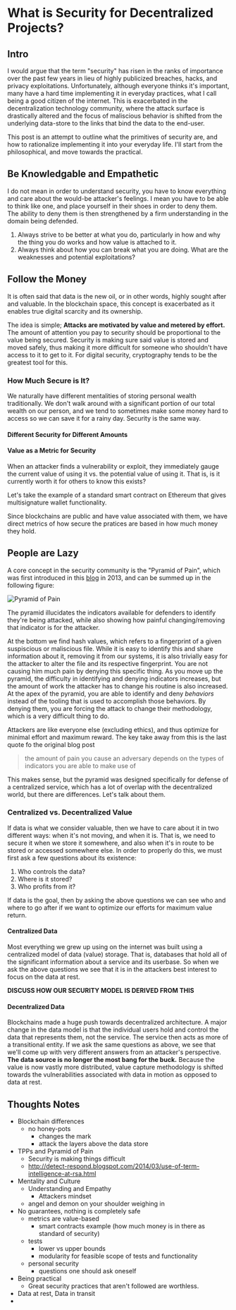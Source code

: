 # What is Security for Decentralized Projects?

## Intro
I would argue that the term "security" has risen in the ranks of importance over the past few years in lieu of highly publicized breaches, hacks, and privacy exploitations.  Unfortunately, although everyone thinks it's important, many have a hard time implementing it in everyday practices, what I call being a good citizen of the internet.  This is exacerbated in the decentralization technology community, where the attack surface is drastically altered and the focus of maliscious behavior is shifted from the underlying data-store to the links that bind the data to the end-user.  

This post is an attempt to outline what the primitives of security are, and how to rationalize implementing it into your everyday life.  I'll start from the philosophical, and move towards the practical.

## Be Knowledgable and Empathetic 
I do not mean in order to understand security, you have to know everything and care about the would-be attacker's feelings.  I mean you have to be able to think like one, and place yourself in their shoes in order to deny them.  The ability to deny them is then strengthened by a firm understanding in the domain being defended.  

1. Always strive to be better at what you do, particularly in how and why the thing you do works and how value is attached to it.
2. Always think about how you can break what you are doing.  What are the weaknesses and potential exploitations?

## Follow the Money
It is often said that data is the new oil, or in other words, highly sought after and valuable.  In the blockchain space, this concept is exacerbated as it enables true digital scarcity and its ownership.  

The idea is simple; **Attacks are motivated by value and metered by effort.**  The amount of attention you pay to security should be proportional to the value being secured.  Security is making sure said value is stored and moved safely, thus making it more difficult for someone who shouldn't have access to it to get to it.  For digital security, cryptography tends to be the greatest tool for this. 

### How Much Secure is It?
We naturally have different mentalities of storing personal wealth traditionally.  We don't walk around with a significant portion of our total wealth on our person, and we tend to sometimes make some money hard to access so we can save it for a rainy day.  Security is the same way.

#### Different Security for Different Amounts

#### Value as a Metric for Security
When an attacker finds a vulnerability or exploit, they immediately gauge the current value of using it vs. the potential value of using it.  That is, is it currently worth it for others to know this exists?

Let's take the example of a standard smart contract on Ethereum that gives multisignature wallet functionality.

Since blockchains are public and have value associated with them, we have direct metrics of how secure the pratices are based in how much money they hold.  

## People are Lazy
A core concept in the security community is the "Pyramid of Pain", which was first introduced in this [blog](http://detect-respond.blogspot.com/2013/03/the-pyramid-of-pain.html) in 2013, and can be summed up in the following figure: 

![Pyramid of Pain](http://2.bp.blogspot.com/-EDLbyYipz_E/UtnWN7fdGcI/AAAAAAAANns/4rBXaHarJ6o/s1600/Pyramid+of+Pain+v2.png "title")

The pyramid illucidates the indicators available for defenders to identify they're being attacked, while also showing how painful changing/removing that indicator is for the attacker.  

At the bottom we find hash values, which refers to a fingerprint of a given suspiscious or maliscious file.  While it is easy to identify this and share information about it, removing it from our systems, it is also trivially easy for the attacker to alter the file and its respective fingerprint.  You are not causing him much pain by denying this specific thing.  As you move up the pyramid, the difficulty in identifying and denying indicators increases, but the amount of work the attacker has to change his routine is also increased.  At the apex of the pyramid, you are able to identify and deny _behaviors_ instead of the tooling that is used to accomplish those behaviors.  By denying them, you are forcing the attack to change their methodology, which is a very difficult thing to do. 

Attackers are like everyone else (excluding ethics), and thus optimize for minimal effort and maximum reward.  The key take away from this is the last quote fo the original blog post

> the amount of pain you cause an adversary depends on the types of indicators you are able to make use of

This makes sense, but the pyramid was designed specifically for defense of a centralized service, which has a lot of overlap with the decentralized world, but there are differences.  Let's talk about them.

### Centralized vs. Decentralized Value
If data is what we consider valuable, then we have to care about it in two different ways: when it's not moving, and when it is.  That is, we need to secure it when we store it somewhere, and also when it's in route to be stored or accessed somewhere else.  In order to properly do this, we must first ask a few questions about its existence:

1. Who controls the data?
2. Where is it stored?
3. Who profits from it?

If data is the goal, then by asking the above questions we can see who and where to go after if we want to optimize our efforts for maximum value return.

#### Centralized Data
Most everything we grew up using on the internet was built using a centralized model of data (value) storage.  That is, databases that hold all of the significant information about a service and its userbase.  So when we ask the above questions we see that it is in the attackers best interest to focus on the data at rest.  

**DISCUSS HOW OUR SECURITY MODEL IS DERIVED FROM THIS**

#### Decentralized Data
Blockchains made a huge push towards decentralized architecture.  A major change in the data model is that the individual users hold and control the data that represents them, not the service. The service then acts as more of a transitional entity.  If we ask the same questions as above, we see that we'll come up with very different answers from an attacker's perspective.  **The data source is no longer the most bang for the buck.**  Because the value is now vastly more distributed, value capture methodology is shifted towards the vulnerabilities associated with data in motion as opposed to data at rest.  

## Thoughts Notes
- Blockchain differences
    - no honey-pots
        - changes the mark
        - attack the layers above the data store
- TPPs and Pyramid of Pain
    - Security is making things difficult
    - http://detect-respond.blogspot.com/2014/03/use-of-term-intelligence-at-rsa.html
- Mentality and Culture
    - Understanding and Empathy
        - Attackers mindset
    - angel and demon on your shoulder weighing in
- No guarantees, nothing is completely safe
    - metrics are value-based
        - smart contracts example (how much money is in there as standard of security)
    - tests
        - lower vs upper bounds
        - modularity for feasible scope of tests and functionality
    - personal security
        - questions one should ask oneself
- Being practical
    - Great security practices that aren't followed are worthless.
- Data at rest, Data in transit
- 